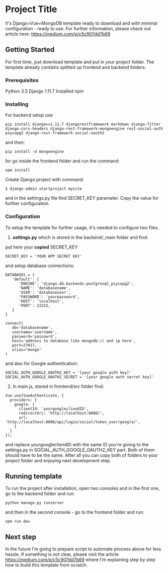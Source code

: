 # Project Title

It's Django+Vue+MongoDB template ready to download and with minimal configuration - ready to use.
For further information, please check out article here:
https://medium.com/p/c5c907dd7b69

## Getting Started

For first time, just download template and put in your project folder. The template already contains splitted up frontend and backend folders.

### Prerequisites

Python 3.5
Django 1.11.7
Installed npm


### Installing

For backend setup use
``` 
pip install django==1.11.7 djangorestframework markdown django-filter django-cors-headers django-rest-framework-mongoengine rest-social-auth psycopg2 django-rest-framework-social-oauth2
```

and then:
```
pip install -U mongoengine
```

for go inside the frontend folder and run the command:

```
npm install
```

Create Django project with command:
```
$ django-admin startproject mysite
```

and in the settings.py file find SECRET_KEY parameter. Copy the value for further configuration.

### Configuration

To setup the template for further usage, it's needed to configure two files.
1. **settings.py** which is stored in the backend/_main folder and find:

put here your **copied** SECRET_KEY

```
SECRET_KEY = 'YOUR APP SECRET KEY'
```

and setup database connections:
```
DATABASES = {
   'default': {
      'ENGINE': 'django.db.backends.postgresql_psycopg2',
      'NAME': 'databasename',
      'USER': 'databaseuser',
      'PASSWORD': 'yourpassword',
      'HOST': 'localhost',
      'PORT': 22222,
   }
}

connect(
   db='databasename',
   username='username',
   password='passowrd',
   host='address to database like mongodb:// and ip here',
   port=27017,
   alias="mongo"
)
```

and also for Google authentication:
```
SOCIAL_AUTH_GOOGLE_OAUTH2_KEY = '[your google auth key]'
SOCIAL_AUTH_GOOGLE_OAUTH2_SECRET = '[your google auth secret key]'
```

2. In main.js, stored in frontend/src folder find:

```
Vue.use(VueAuthenticate, {
  providers: {
    google: {
      clientId: 'yourgooglecliendID',
      redirectUri: 'http://localhost:8080/',
      url: 'http://localhost:8000/api/login/social/token_user/google/',
    }
  }
});
```

and replace yourgooglecliendID with the same ID you're giving to the settings.py in SOCIAL_AUTH_GOOGLE_OAUTH2_KEY part. Both of them should have to be the same.
After all you can copy both of folders to your project folder and enjoying next development step.

## Running template

To run the project after installation, open two consoles and in the first one, go to the backend folder and run:

```
python manage.py runserver
```

and then in the second console - go to the frontend folder and run:

```
npm run dev
```

## Next step
In the future I'm going to prepare script to automate process above for less hassle.
If something is not clear, please visit the article https://medium.com/p/c5c907dd7b69 where I'm explaining step by step how to build this template from scratch.